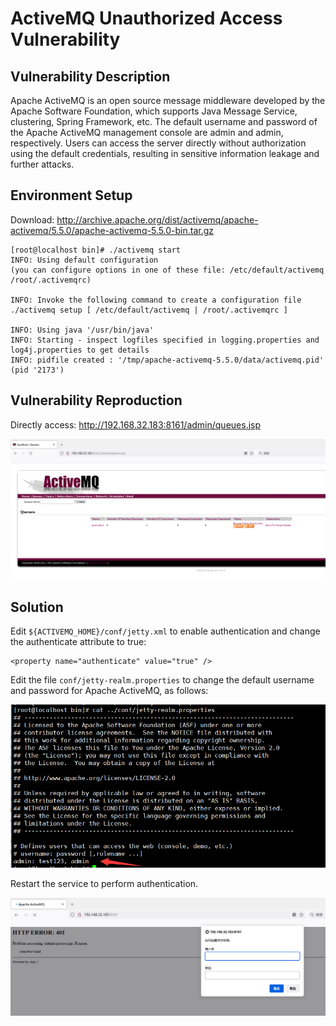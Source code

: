 # ActiveMQ Unauthorized Access Vulnerability

## Vulnerability Description

Apache ActiveMQ is an open source message middleware developed by the Apache Software Foundation, which supports Java Message Service, clustering, Spring Framework, etc. The default username and password of the Apache ActiveMQ management console are admin and admin, respectively. Users can access the server directly without authorization using the default credentials, resulting in sensitive information leakage and further attacks.

## Environment Setup

Download: http://archive.apache.org/dist/activemq/apache-activemq/5.5.0/apache-activemq-5.5.0-bin.tar.gz

```
[root@localhost bin]# ./activemq start
INFO: Using default configuration
(you can configure options in one of these file: /etc/default/activemq /root/.activemqrc)

INFO: Invoke the following command to create a configuration file
./activemq setup [ /etc/default/activemq | /root/.activemqrc ]

INFO: Using java '/usr/bin/java'
INFO: Starting - inspect logfiles specified in logging.properties and log4j.properties to get details
INFO: pidfile created : '/tmp/apache-activemq-5.5.0/data/activemq.pid' (pid '2173')

```

## Vulnerability Reproduction

Directly access: http://192.168.32.183:8161/admin/queues.jsp

![image-20220725170715767](../../.gitbook/assets/image-20220725170715767.png)

## Solution

Edit `${ACTIVEMQ_HOME}/conf/jetty.xml` to enable authentication and change the authenticate attribute to true:

```
<property name="authenticate" value="true" />
```

Edit the file `conf/jetty-realm.properties` to change the default username and password for Apache ActiveMQ, as follows:

![image-20220725171053077](../../.gitbook/assets/image-20220725171053077.png)

Restart the service to perform authentication.

![image-20230129203038680](../../.gitbook/assets/image-20230129203038680.png)